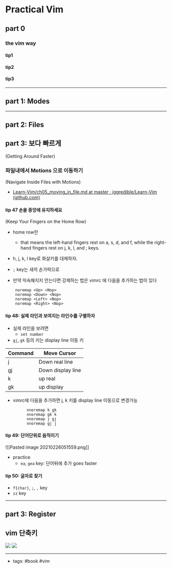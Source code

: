 # Practical Vim

## part 0
### the vim way

#### tip1

#### tip2

#### tip3

----
## part 1: Modes

----
## part 2: Files

## part 3:  보다 빠르게 
(Getting Around Faster)

### 파일내에서 Motions 으로 이동하기 
(Navigate Inside Files with Motions)
- [Learn-Vim/ch05\_moving\_in\_file.md at master · iggredible/Learn-Vim (github.com)](https://github.com/iggredible/Learn-Vim/blob/master/ch05_moving_in_file.md)

#### tip 47 손을 중앙에 유지하세요 
(Keep Your Fingers on the Home Row)

- home row란 
	-  that means the left-hand fingers rest on a, s, d, and f, while the right-hand fingers rest on j, k, l, and ; keys.
-  h, j, k, l key로 화살키를 대체하자.
-  `;` key는 새끼 손가락으로 
-  만약 익숙해지지 안는다면 강제하는 법은 vimrc 에 다음을 추가하는 법이 있다

		noremap <Up> <Nop>
		noremap <Down> <Nop>
		noremap <Left> <Nop>
		noremap <Right> <Nop>

#### tip 48:  실제 라인과 보여지는 라인수를 구별하자
- 실제 라인을 보려면 
	- `set number` 
- `gj`, `gk` 등의 키는 display line 이동 키

| Command | Move Cursor       |
| ------- | ----------------- |
| j       | Down real line    |
| gj      | Down display line |
| k       | up real           |
| gk      | up display        |

- vimrc에 다음을 추가하면 j, k 키를 display line 이동으로 변경가능

			nnoremap k gk 
			nnoremap gk k
			nnoremap j gj
			nnoremap gj j
			
#### tip 49: 단어단위로 음직이기 
![[Pasted image 20210226051559.png]]
	
- practice 
	- `ea`, `gea` key: 단어뒤에 추가 
		goes faster
		
#### tip 50: 글자로 찾기 
- `f{char}`, `;`, `,` key 
- `zz` key 
----
## part 3: Register



## vim 단축키
![](vim.png)
![](vim2.png)

----
- tags: #book #vim 